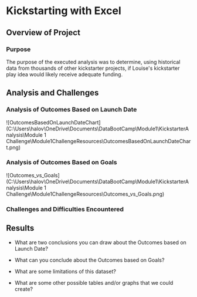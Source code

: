 # Kickstarting with Excel

## Overview of Project

### Purpose
The purpose of the executed analysis was to determine, using historical data from thousands of other kickstarter projects, if Louise's kickstarter play idea would likely receive adequate funding.
## Analysis and Challenges

### Analysis of Outcomes Based on Launch Date
![OutcomesBasedOnLaunchDateChart](C:\Users\halov\OneDrive\Documents\DataBootCamp\Module1\KickstarterAnalysis\Module 1 Challenge\Module1ChallengeResources\OutcomesBasedOnLaunchDateChart.png)
### Analysis of Outcomes Based on Goals
![Outcomes_vs_Goals](C:\Users\halov\OneDrive\Documents\DataBootCamp\Module1\KickstarterAnalysis\Module 1 Challenge\Module1ChallengeResources\Outcomes_vs_Goals.png)
### Challenges and Difficulties Encountered

## Results

- What are two conclusions you can draw about the Outcomes based on Launch Date?

- What can you conclude about the Outcomes based on Goals?

- What are some limitations of this dataset?

- What are some other possible tables and/or graphs that we could create?
